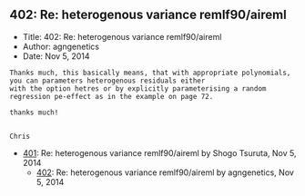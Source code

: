 ## 402: Re: heterogenous variance remlf90/aireml

- Title: 402: Re: heterogenous variance remlf90/aireml
- Author: agngenetics
- Date: Nov 5, 2014

```
Thanks much, this basically means, that with appropriate polynomials, you can parameters heterogenous residuals either
with the option hetres or by explicitly parameterising a random regression pe-effect as in the example on page 72.

thanks much!


Chris
```

- [401](0401.md): Re: heterogenous variance remlf90/aireml by Shogo Tsuruta, Nov 5, 2014
    - [402](0402.md): Re: heterogenous variance remlf90/aireml by agngenetics, Nov 5, 2014
